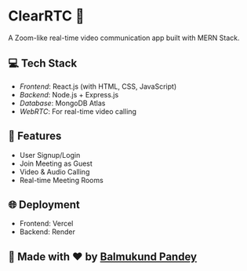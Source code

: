 # ClearRTC 🔴

A Zoom-like real-time video communication app built with MERN Stack.

## 💻 Tech Stack
- *Frontend*: React.js (with HTML, CSS, JavaScript)
- *Backend*: Node.js + Express.js
- *Database*: MongoDB Atlas
- *WebRTC*: For real-time video calling

## 🚀 Features
- User Signup/Login
- Join Meeting as Guest
- Video & Audio Calling
- Real-time Meeting Rooms

## 🌐 Deployment
- Frontend: Vercel
- Backend: Render

## 🙌 Made with ❤ by [Balmukund Pandey](https://github.com/pandey0507)
